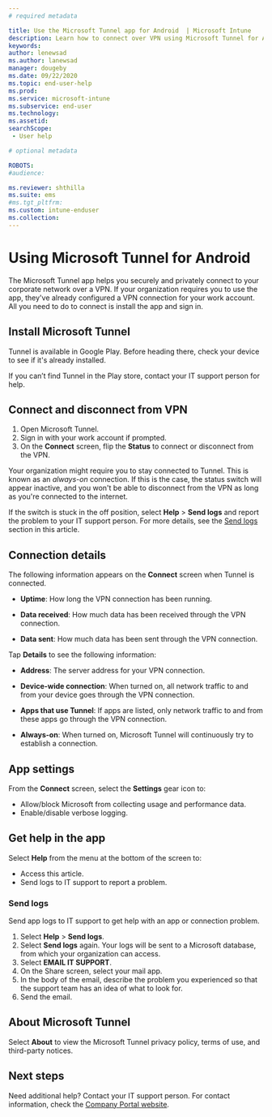 ```yaml
---
# required metadata

title: Use the Microsoft Tunnel app for Android  | Microsoft Intune
description: Learn how to connect over VPN using Microsoft Tunnel for Android.  
keywords:
author: lenewsad
ms.author: lanewsad
manager: dougeby
ms.date: 09/22/2020  
ms.topic: end-user-help
ms.prod:
ms.service: microsoft-intune
ms.subservice: end-user
ms.technology:
ms.assetid: 
searchScope:
 - User help

# optional metadata

ROBOTS:  
#audience:

ms.reviewer: shthilla
ms.suite: ems
#ms.tgt_pltfrm:
ms.custom: intune-enduser
ms.collection: 
---
```



# Using Microsoft Tunnel for Android

The Microsoft Tunnel app helps you securely and privately connect to your corporate network over a VPN. If your organization requires you to use the app, they've already configured a VPN connection for your work account. All you need to do to connect is install the app and sign in.

## Install Microsoft Tunnel  

Tunnel is available in Google Play. Before heading there, check your device to see if it's already installed.   

If you can’t find Tunnel in the Play store, contact your IT support person for help.  

 ## Connect and disconnect from VPN  

1. Open Microsoft Tunnel. 
3. Sign in with your work account if prompted.  
3. On the **Connect** screen, flip the **Status** to connect or disconnect from the VPN. 

Your organization might require you to stay connected to Tunnel. This is known as an *always-on* connection. If this is the case, the status switch will appear inactive, and you won't be able to disconnect from the VPN as long as you're connected to the internet. 

If the switch is stuck in the off position, select **Help** > **Send logs** and report the problem to your IT support person. For more details, see the [Send logs](use-microsoft-tunnel-android.md#send-logs) section in this article.  


## Connection details    

The following information appears on the **Connect** screen when Tunnel is connected.  

* **Uptime**: How long the VPN connection has been running. 

* **Data received**: How much data has been received through the VPN connection. 

* **Data sent**: How much data has been sent through the VPN connection.  

Tap **Details** to see the following information:  

* **Address**: The server address for your VPN connection. 

* **Device-wide connection**: When turned on, all network traffic to and from your device goes through the VPN connection.  

* **Apps that use Tunnel**: If apps are listed, only network traffic to and from these apps go through the VPN connection.   

* **Always-on**: When turned on, Microsoft Tunnel will continuously try to establish a connection.       

## App settings  

From the **Connect** screen, select the **Settings** gear icon to:

* Allow/block Microsoft from collecting usage and performance data. 
* Enable/disable verbose logging.  

## Get help in the app  
Select **Help** from the menu at the bottom of the screen to:  

* Access this article.  
* Send logs to IT support to report a problem.  

### Send logs   

Send app logs to IT support to get help with an app or connection problem.  

1. Select **Help** > **Send logs**.
2. Select **Send logs** again. Your logs will be sent to a Microsoft database, from which your organization can access. 
3. Select **EMAIL IT SUPPORT**. 
4. On the Share screen, select your mail app. 
5. In the body of the email, describe the problem you experienced so that the support team has an idea of what to look for. 
6. Send the email.  

## About Microsoft Tunnel
Select **About** to view the Microsoft Tunnel privacy policy, terms of use, and third-party notices.   


## Next steps  
Need additional help? Contact your IT support person. For contact information, check the [Company Portal website](https://go.microsoft.com/fwlink/?linkid=2010980).  


